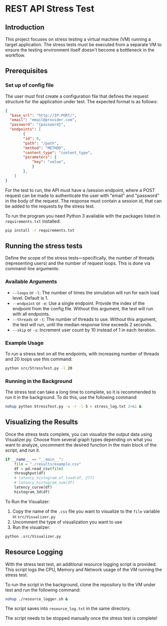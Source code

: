 # REST API Stress Test

## Introduction

This project focuses on stress testing a virtual machine (VM) running a target application. The stress tests must be executed from a separate VM to ensure the testing environment itself doesn't become a bottleneck in the workflow.

## Prerequisites

### Set up of config file

The user must first create a configuration file that defines the request structure for the application under test. The expected format is as follows:

```JSON
{
  "base_url": "http://IP:PORT/",
  "email": "email@provider.com",
  "password": "{password}",
  "endpoints": [
        {
        "id": 0,
        "path": "/path",
        "method": "METHOD",
        "content_type": "content_type",
        "parameters": {
            "key": "value",
            }
        },
    ]
}
```

For the test to run, the API must have a /session endpoint, where a POST request can be made to authenticate the user with "email" and "password" in the body of the request. The response must contain a session id, that can be added to the requests by the stress test.

To run the program you need Python 3 available with the packages listed in `requirements.txt` installed:

```bash
pip install -r requirements.txt
```

## Running the stress tests

Define the scope of the stress tests—specifically, the number of threads (representing users) and the number of request loops. This is done via command-line arguments:

### Available Arguments

- `--loops` or `-l`: The number of times the simulation will run for each load level. Default is 1.
- `--endpoint` or `-e`: Use a single endpoint. Provide the index of the endpoint from the config file. Without this argument, the test will run with all endpoints.
- `--threads` or `-t`: The number of threads to use. Without this argument, the test will run, until the median response time exceeds 2 seconds.
- `--skip` or `-s`: Increment user count by 10 instead of 1 in each iteration.

### Example Usage

To run a stress test on all the endpoints, with increasing number of threads and 20 loops use this command:

```bash
python src/StressTest.py -l 20
```

### Running in the Background

The stress test can take a long time to complete, so it is recommended to run it in the background. To do this, use the following command:

```bash
nohup python StressTest.py -w -r -l 5 > stress_log.txt 2>&1 &
```

## Visualizing the Results

Once the stress tests complete, you can visualize the output data using Visualizer.py. Choose from several graph types depending on what you want to analyze, uncomment the desired function in the main block of the script, and run it.

```Python
if __name__ == "__main__":
    file = "./results/example.csv"
    df = pd.read_csv(file)
    throughput(df)
    # latency_histogram_of_load(df, 277)
    # latency_histogram_sum(df)
    latency_curve(df)
    histogram_3d(df)
```

To Run the Visualizer:

1. Copy the name of the `.csv` file you want to visualize to the `file` variable in `src/Visualizer.py`
2. Uncomment the type of visualization you want to use
3. Run the visualizer:

```bash
python .src/Visualizer.py
```

## Resource Logging

With the stress test test, an additional resource logging script is provided. This script logs the CPU, Memory and Network usage of the VM running the stress test.

To run the script in the background, clone the repository to the VM under test and run the following command:

```bash
nohup ./resource_logger.sh &
```

The script saves into `resource_log.txt` in the same directory.

The script needs to be stopped manually once the stress test is complete!

